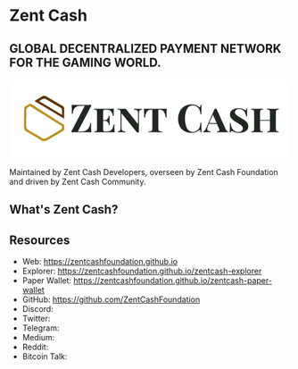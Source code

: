 # Zent Cash 
## GLOBAL DECENTRALIZED PAYMENT NETWORK FOR THE GAMING WORLD.

![image](https://github.com/ZentCashFoundation/brand/blob/master/logo/wordmark/zentcash_wordmark_color.png "Zent Cash")

Maintained by Zent Cash Developers, overseen by Zent Cash Foundation and driven by Zent Cash Community.

## What's Zent Cash?

## Resources
- Web: https://zentcashfoundation.github.io
- Explorer: https://zentcashfoundation.github.io/zentcash-explorer
- Paper Wallet: https://zentcashfoundation.github.io/zentcash-paper-wallet
- GitHub: https://github.com/ZentCashFoundation
- Discord: 
- Twitter:
- Telegram:
- Medium: 
- Reddit: 
- Bitcoin Talk: 
